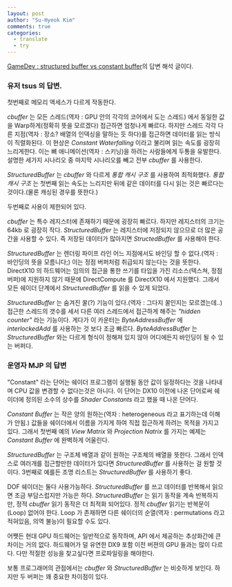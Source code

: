 ```yaml
---
layout: post
author: "Su-Hyeok Kim"
comments: true
categories:
  - translate
  - try
---
```


[GameDev : structured buffer vs constant buffer](https://www.gamedev.net/forums/topic/624529-structured-buffers-vs-constant-buffers/)의 답변 해석 글이다.

<!-- more -->

### 유저 tsus 의 답변.

첫번째로 메모리 액세스가 다르게 작동한다.

_cbuffer_ 는 모든 스레드(역자 : GPU 안의 각각의 코어에서 도는 스레드) 에서 동일한 값을 Warp하게(정확히 뜻을 모르겠다) 접근하면 엄청나게 빠르다. 하지만 스레드 각각 다른 지점(역자 : 장소? 배열의 인덱싱을 말하는 듯 하다)를 접근하면 데이터를 읽는 방식이 직렬화된다. 이 현상은 _Constant Waterfalling_ 이라고 불리며 읽는 속도를 굉장히 느리게한다. 이는 뼈 애니메이션(역자 : 스키닝)을 하려는 사람들에게 두통을 유발한다. 설명한 세가지 시나리오 중 마지막 시나리오를 빼고 전부 _cbuffer_ 를 사용한다.

_StructuredBuffer_ 는 _cbuffer_ 와 다르게 _통합 캐시 구조_ 를 사용하여 최적화했다. _통합 캐시 구조_ 는 첫번째 읽는 속도는 느리지만 뒤에 같은 데이터를 다시 읽는 것은 빠르다는 것이다.(물론 캐싱된 경우를 뜻한다.)

두번째로 사용이 제한되어 있다.

_cbuffer_ 는 특수 레지스터에 존재하기 때문에 굉장히 빠르다. 하지만 레지스터의 크기는 64kb 로 굉장히 작다. _StructuredBuffer_ 는 레지스터에 저장되지 않으므로 더 많은 공간을 사용할 수 있다. 즉 저장된 데이터가 많아지면 _StructedBuffer_ 를 사용해야 한다.

_StructuredBuffer_ 는 렌더링 파이프 라인 어느 지점에서도 바인딩 할 수 없다.(역자 : 바인딩의 뜻을 모름니다;) 이는 정점 버퍼처럼 취급되지 않는다는 것을 뜻한다. DirectX10 의 하드웨어는 임의의 접근을 통한 쓰기를 타입을 가진 리소스(텍스쳐, 정점 버퍼)에 지원하지 않기 때문에 DirectCompute 를 DirectX10 에서 지원했다. 그래서 모든 쉐이더 단계에서 _StructuredBuffer_ 를 읽을 수 있게 되었다.

_StructuredBuffer_ 는 숨겨진 꿀(?) 기능이 있다.(역자 : 그다지 꿀인지는 모르겠는데..) 접근한 스레드의 갯수를 세서 다른 여러 스레드에서 접근하게 해주는 _"hidden counter"_ 라는 기능이다. 게다가 이 카운터는 _ByteAddressBuffer_ 에 _interlockedAdd_ 를 사용하는 것 보다 조금 빠르다. _ByteAddressBuffer_ 는 _StructuredBuffer_ 와는 다르게 형식이 정해져 있지 않아 어디에든지 바인딩이 될 수 있는 버퍼다.

### 운영자 MJP 의 답변

"Constant" 라는 단어는 쉐이더 프로그램이 실행될 동안 값이 일정하다는 것을 나타내며 CPU 값을 변경할 수 없다는것은 아니다. 이 단어는 DX10 이전에 나온 단어로써 쉐이더에 정의된 소수의 상수를 _Shader Constants_ 라고 했을 때 나온 단어다.

_Constant Buffer_ 는 작은 양의 원하는(역자 : heterogeneous 라고 표기하는데 이해가 안됨.) 값들을 쉐이더에서 이름을 가지게 하여 직접 접근하게 하려는 목적을 가지고 있다. 그래서 첫번째 예의 _View Matrix_ 와 _Projection Natrix_ 를 가지는 예제는 _Constant Buffer_ 에 완벽하게 어울린다.

_StructuredBuffer_ 는 구조체 배열과 같이 원하는 구조체의 배열을 뜻한다. 그래서 인덱스로 여러개를 접근할만한 데이터가 있다면 _StructuredBuffer_ 를 사용하는 걸 원할 것이다. 3번째로 예를든 조명 리스트는 _StructuredBuffer_ 를 사용하기 좋다.

DOF 쉐이더는 둘다 사용가능하다. _StructuredBuffer_ 를 쓰고 데이터를 반복해서 읽으면 조금 부담스럽지만 가능은 하다. _StructuredBuffer_ 는 읽기 동작을 계속 반복하지만, 정적 _cbuffer_ 읽기 동작은 더 최적화 되어있다. 정적 _cbuffer_ 읽기는 반복문이(Loop) 없어야 한다. Loop 가 존재하면 다른 쉐이더의 순열(역자 : permutations 라고 적혀있음, 의역 불능)이 필요할 수도 있다.

어쨋든 현대 GPU 하드웨어는 일반적으로 동작하며, API 에서 제공하는 추상화간에 큰 차이는 거의 없다. 하드웨어가 덜 유연한 DX9 포함 이전 버젼의 GPU 들과는 많이 다르다. 다만 적절한 성능을 찾고싶다면 프로파일링을 해야한다.

보통 프로그래머의 관점에서는 _cbuffer_ 와 _StructuredBuffer_ 는 비슷하게 보인다. 하지만 두 버퍼는 꽤 중요한 차이점이 있다.
